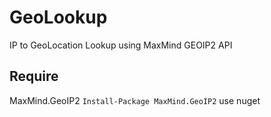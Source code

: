 # GeoLookup
IP to GeoLocation Lookup using MaxMind GEOIP2 API

## Require
MaxMind.GeoIP2
`Install-Package MaxMind.GeoIP2` use nuget

